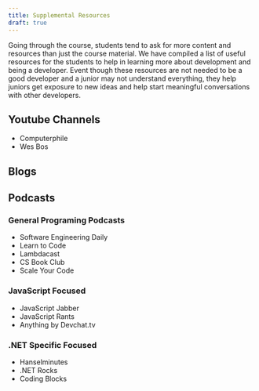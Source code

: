 ```yaml
---
title: Supplemental Resources
draft: true
---
```


Going through the course, students tend to ask for more content and resources than just the course material. We have compiled a list of useful resources for the students to help in learning more about development and being a developer. Event though these resources are not needed to be a good developer and a junior may not understand everything, they help juniors get exposure to new ideas and help start meaningful conversations with other developers.

## Youtube Channels

- Computerphile
- Wes Bos

## Blogs

## Podcasts

### General Programing Podcasts

- Software Engineering Daily
- Learn to Code
- Lambdacast
- CS Book Club
- Scale Your Code

### JavaScript Focused

- JavaScript Jabber
- JavaScript Rants
- Anything by Devchat.tv

### .NET Specific Focused

- Hanselminutes
- .NET Rocks
- Coding Blocks
